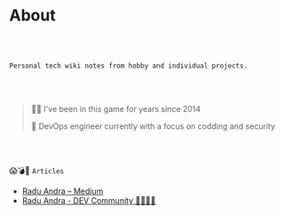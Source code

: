 # About                                 

</br>
</br>

`Personal tech wiki notes from hobby and individual projects.`

</br>
</br>

> 🧙‍♂️ I've been in this game for years since 2014
>
> 🚀 DevOps engineer  currently with a focus on codding and security

</br>
</br>



😱💣🤯  `Articles`

- [Radu Andra – Medium](https://medium.com/@andragabr)
- [Radu Andra - DEV Community 👩‍💻👨‍💻](https://dev.to/dummyandra)
